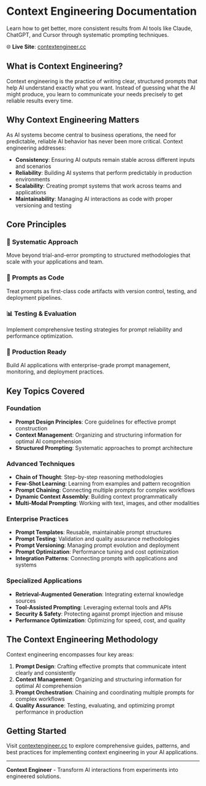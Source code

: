 # Context Engineering Documentation

Learn how to get better, more consistent results from AI tools like Claude, ChatGPT, and Cursor through systematic prompting techniques.

🌐 **Live Site**: [contextengineer.cc](https://contextengineer.cc)

## What is Context Engineering?

Context engineering is the practice of writing clear, structured prompts that help AI understand exactly what you want. Instead of guessing what the AI might produce, you learn to communicate your needs precisely to get reliable results every time.

## Why Context Engineering Matters

As AI systems become central to business operations, the need for predictable, reliable AI behavior has never been more critical. Context engineering addresses:

- **Consistency**: Ensuring AI outputs remain stable across different inputs and scenarios
- **Reliability**: Building AI systems that perform predictably in production environments
- **Scalability**: Creating prompt systems that work across teams and applications
- **Maintainability**: Managing AI interactions as code with proper versioning and testing

## Core Principles

### 🎯 **Systematic Approach**
Move beyond trial-and-error prompting to structured methodologies that scale with your applications and team.

### 🔧 **Prompts as Code**
Treat prompts as first-class code artifacts with version control, testing, and deployment pipelines.

### 📊 **Testing & Evaluation**
Implement comprehensive testing strategies for prompt reliability and performance optimization.

### 🚀 **Production Ready**
Build AI applications with enterprise-grade prompt management, monitoring, and deployment practices.

## Key Topics Covered

### **Foundation**
- **Prompt Design Principles**: Core guidelines for effective prompt construction
- **Context Management**: Organizing and structuring information for optimal AI comprehension
- **Structured Prompting**: Systematic approaches to prompt architecture

### **Advanced Techniques**
- **Chain of Thought**: Step-by-step reasoning methodologies
- **Few-Shot Learning**: Learning from examples and pattern recognition
- **Prompt Chaining**: Connecting multiple prompts for complex workflows
- **Dynamic Context Assembly**: Building context programmatically
- **Multi-Modal Prompting**: Working with text, images, and other modalities

### **Enterprise Practices**
- **Prompt Templates**: Reusable, maintainable prompt structures
- **Prompt Testing**: Validation and quality assurance methodologies
- **Prompt Versioning**: Managing prompt evolution and deployment
- **Prompt Optimization**: Performance tuning and cost optimization
- **Integration Patterns**: Connecting prompts with applications and systems

### **Specialized Applications**
- **Retrieval-Augmented Generation**: Integrating external knowledge sources
- **Tool-Assisted Prompting**: Leveraging external tools and APIs
- **Security & Safety**: Protecting against prompt injection and misuse
- **Performance Optimization**: Optimizing for speed, cost, and quality

## The Context Engineering Methodology

Context engineering encompasses four key areas:

1. **Prompt Design**: Crafting effective prompts that communicate intent clearly and consistently
2. **Context Management**: Organizing and structuring information for optimal AI comprehension
3. **Prompt Orchestration**: Chaining and coordinating multiple prompts for complex workflows
4. **Quality Assurance**: Testing, evaluating, and optimizing prompt performance in production

## Getting Started

Visit [contextengineer.cc](https://contextengineer.cc) to explore comprehensive guides, patterns, and best practices for implementing context engineering in your AI applications.

---

**Context Engineer** - Transform AI interactions from experiments into engineered solutions.